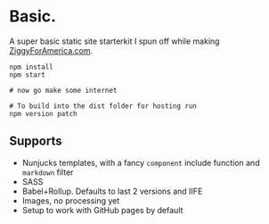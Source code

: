 # Basic.

A super basic static site starterkit I spun off while making [ZiggyForAmerica.com](https://ziggyforamerica.com).

```
npm install
npm start

# now go make some internet

# To build into the dist folder for hosting run
npm version patch
```

## Supports

* Nunjucks templates, with a fancy `component` include function and `markdown` filter
* SASS
* Babel+Rollup. Defaults to last 2 versions and IIFE
* Images, no processing yet
* Setup to work with GitHub pages by default
